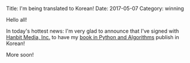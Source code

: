 Title: I'm being translated to Korean!
Date: 2017-05-07
Category: winning



Hello all!

In today's hottest news: I'm very glad to announce that I've signed with [Hanbit Media, Inc.](http://www.hanbit.co.kr/) to have my [book in Python and Algorithms](https://github.com/bt3gl/Python-and-Algorithms-and-Data-Structures) publish in Korean!

More soon!